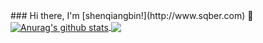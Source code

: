 <!--
**shenqiangbin/shenqiangbin** is a ✨ _special_ ✨ repository because its `README.md` (this file) appears on your GitHub profile.
<a href="https://github.com/shenqiangbin/personMgr">
   Change the `github-readme-stats.anuraghazra1.vercel.app` to `github-readme-stats.vercel.app`  
  <img align="center" src="https://github-readme-stats.anuraghazra1.vercel.app/api/pin/?username=shenqiangbin&repo=personMgr&theme=radical" />
</a> 
--!>

### Hi there, I'm [shenqiangbin!](http://www.sqber.com) 👋

<a href="https://github.com/shenqiangbin/github-readme-stats">
  <img align="center" src="https://github-readme-stats.anuraghazra1.vercel.app/api?username=shenqiangbin&show_icons=true&include_all_commits=true&theme=radical" alt="Anurag's github stats" />
</a>
<a href="https://github.com/shenqiangbin/github-readme-stats">
  <!-- Change the `github-readme-stats.anuraghazra1.vercel.app` to `github-readme-stats.vercel.app`  -->
  <img align="center" src="https://github-readme-stats.anuraghazra1.vercel.app/api/top-langs/?username=shenqiangbin&layout=compact&theme=radical" />
</a>

   
